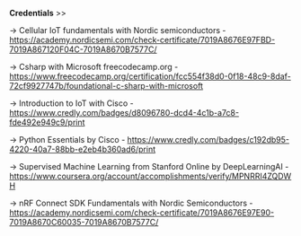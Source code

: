 **Credentials** >>

-> Cellular IoT fundamentals with Nordic semiconductors - https://academy.nordicsemi.com/check-certificate/7019A8676E97FBD-7019A867120F04C-7019A8670B7577C/

-> Csharp with Microsoft freecodecamp.org -  https://www.freecodecamp.org/certification/fcc554f38d0-0f18-48c9-8daf-72cf9927747b/foundational-c-sharp-with-microsoft

-> Introduction to IoT with Cisco - https://www.credly.com/badges/d8096780-dcd4-4c1b-a7c8-fde492e949c9/print

-> Python Essentials by Cisco - https://www.credly.com/badges/c192db95-4220-40a7-88bb-e2eb4b360ad6/print

-> Supervised Machine Learning from Stanford Online by DeepLearningAI - https://www.coursera.org/account/accomplishments/verify/MPNRRI4ZQDWH

-> nRF Connect SDK Fundamentals with Nordic Semiconductors - https://academy.nordicsemi.com/check-certificate/7019A8676E97E90-7019A8670C60035-7019A8670B7577C/

